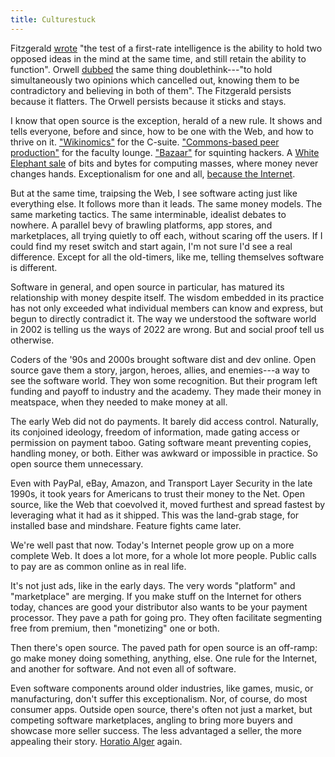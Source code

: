 ```yaml
---
title: Culturestuck
---
```


Fitzgerald [wrote](https://en.wikipedia.org/wiki/The_Crack-Up) "the test of a first-rate intelligence is the ability to hold two opposed ideas in the mind at the same time, and still retain the ability to function".  Orwell [dubbed](https://en.wikipedia.org/wiki/Nineteen_Eighty-Four) the same thing doublethink---"to hold simultaneously two opinions which cancelled out, knowing them to be contradictory and believing in both of them".  The Fitzgerald persists because it flatters.  The Orwell persists because it sticks and stays.

I know that open source is the exception, herald of a new rule.  It shows and tells everyone, before and since, how to be one with the Web, and how to thrive on it.  ["Wikinomics"](https://en.wikipedia.org/wiki/Wikinomics) for the C-suite.  ["Commons-based peer production"](https://en.wikipedia.org/wiki/The_Wealth_of_Networks) for the faculty lounge.  ["Bazaar"](https://en.wikipedia.org/wiki/The_Cathedral_and_the_Bazaar) for squinting hackers.  A [White Elephant sale](https://en.wikipedia.org/wiki/White_elephant) of bits and bytes for computing masses, where money never changes hands.  Exceptionalism for one and all, [because the Internet](https://en.wikipedia.org/wiki/A_Declaration_of_the_Independence_of_Cyberspace).

But at the same time, traipsing the Web, I see software acting just like everything else.  It follows more than it leads.  The same money models.  The same marketing tactics.  The same interminable, idealist debates to nowhere.  A parallel bevy of brawling platforms, app stores, and marketplaces, all trying quietly to off each, without scaring off the users.  If I could find my reset switch and start again, I'm not sure I'd see a real difference.  Except for all the old-timers, like me, telling themselves software is different.

Software in general, and open source in particular, has matured its relationship with money despite itself.  The wisdom embedded in its practice has not only exceeded what individual members can know and express, but begun to directly contradict it.  The way we understood the software world in 2002 is telling us the ways of 2022 are wrong.  But and social proof tell us otherwise.

Coders of the '90s and 2000s brought software dist and dev online.  Open source gave them a story, jargon, heroes, allies, and enemies---a way to see the software world.  They won some recognition.  But their program left funding and payoff to industry and the academy.  They made their money in meatspace, when they needed to make money at all.

The early Web did not do payments.  It barely did access control.  Naturally, its conjoined ideology, freedom of information, made gating access or permission on payment taboo.  Gating software meant preventing copies, handling money, or both.  Either was awkward or impossible in practice.  So open source them unnecessary.

Even with PayPal, eBay, Amazon, and Transport Layer Security in the late 1990s, it took years for Americans to trust their money to the Net.  Open source, like the Web that coevolved it, moved furthest and spread fastest by leveraging what it had as it shipped.  This was the land-grab stage, for installed base and mindshare.  Feature fights came later.

We're well past that now.  Today's Internet people grow up on a more complete Web.  It does a lot more, for a whole lot more people.  Public calls to pay are as common online as in real life.

It's not just ads, like in the early days.  The very words "platform" and "marketplace" are merging.  If you make stuff on the Internet for others today, chances are good your distributor also wants to be your payment processor.  They pave a path for going pro.  They often facilitate segmenting free from premium, then "monetizing" one or both.

Then there's open source.  The paved path for open source is an off-ramp: go make money doing something, anything, else.  One rule for the Internet, and another for software.  And not even all of software.

Even software components around older industries, like games, music, or manufacturing, don't suffer this exceptionalism.  Nor, of course, do most consumer apps.  Outside open source, there's often not just a market, but competing software marketplaces, angling to bring more buyers and showcase more seller success.  The less advantaged a seller, the more appealing their story.  [Horatio Alger](https://en.wikipedia.org/wiki/Horatio_Alger) again.
